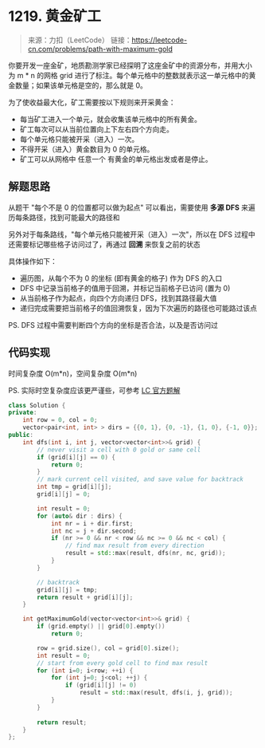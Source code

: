 # 1219. 黄金矿工
> 来源：力扣（LeetCode）
链接：https://leetcode-cn.com/problems/path-with-maximum-gold

你要开发一座金矿，地质勘测学家已经探明了这座金矿中的资源分布，并用大小为 m * n 的网格 grid 进行了标注。每个单元格中的整数就表示这一单元格中的黄金数量；如果该单元格是空的，那么就是 0。

为了使收益最大化，矿工需要按以下规则来开采黄金：
- 每当矿工进入一个单元，就会收集该单元格中的所有黄金。
- 矿工每次可以从当前位置向上下左右四个方向走。
- 每个单元格只能被开采（进入）一次。
- 不得开采（进入）黄金数目为 0 的单元格。
- 矿工可以从网格中 任意一个 有黄金的单元格出发或者是停止。

## 解题思路
从题干 "每个不是 0 的位置都可以做为起点" 可以看出，需要使用 **多源 DFS** 来遍历每条路径，找到可能最大的路径和

另外对于每条路线，"每个单元格只能被开采（进入）一次"，所以在 DFS 过程中还需要标记哪些格子访问过了，再通过 **回溯** 来恢复之前的状态

具体操作如下：
- 遍历图，从每个不为 0 的坐标 (即有黄金的格子) 作为 DFS 的入口
- DFS 中记录当前格子的值用于回溯，并标记当前格子已访问 (置为 0)
- 从当前格子作为起点，向四个方向递归 DFS，找到其路径最大值
- 递归完成需要把当前格子的值回溯恢复，因为下次遍历的路径也可能路过该点

PS. DFS 过程中需要判断四个方向的坐标是否合法，以及是否访问过

## 代码实现
时间复杂度 O(m\*n)，空间复杂度 O(m\*n)

PS. 实际时空复杂度应该更严谨些，可参考 [LC 官方题解](https://leetcode-cn.com/problems/path-with-maximum-gold/solution/huang-jin-kuang-gong-by-leetcode-solutio-f9gg/)
```cpp
class Solution {
private:
    int row = 0, col = 0;
    vector<pair<int, int> > dirs = {{0, 1}, {0, -1}, {1, 0}, {-1, 0}};
public:
    int dfs(int i, int j, vector<vector<int>>& grid) {
        // never visit a cell with 0 gold or same cell
        if (grid[i][j] == 0) {
            return 0;
        }
        // mark current cell visited, and save value for backtrack
        int tmp = grid[i][j];
        grid[i][j] = 0;

        int result = 0;
        for (auto& dir : dirs) {
            int nr = i + dir.first;
            int nc = j + dir.second;
            if (nr >= 0 && nr < row && nc >= 0 && nc < col) {
                // find max result from every direction
                result = std::max(result, dfs(nr, nc, grid));
            }
        }

        // backtrack
        grid[i][j] = tmp;
        return result + grid[i][j];
    }

    int getMaximumGold(vector<vector<int>>& grid) {
        if (grid.empty() || grid[0].empty())
            return 0;

        row = grid.size(), col = grid[0].size();
        int result = 0;
        // start from every gold cell to find max result
        for (int i=0; i<row; ++i) {
            for (int j=0; j<col; ++j) {
                if (grid[i][j] != 0)
                    result = std::max(result, dfs(i, j, grid));
            }
        }
        
        return result;
    }
};
```


